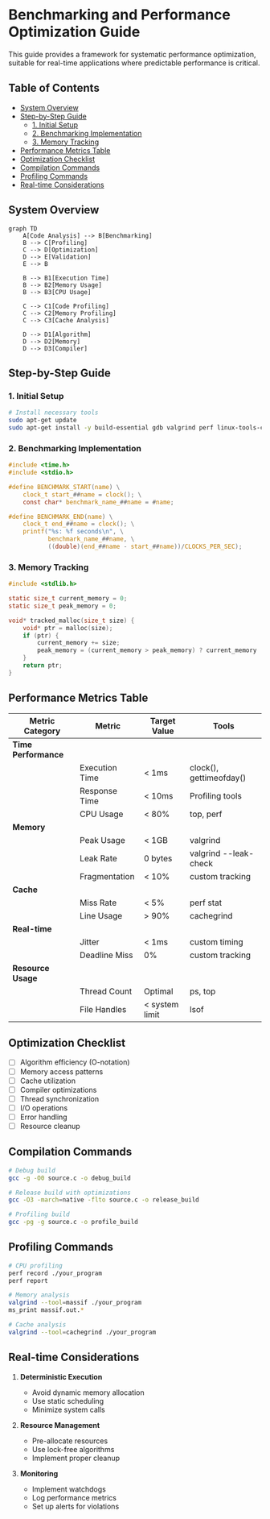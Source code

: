 # Benchmarking and Performance Optimization Guide

This guide provides a framework for systematic performance optimization, suitable for real-time applications where predictable performance is critical.

## Table of Contents

- [System Overview](#system-overview)
- [Step-by-Step Guide](#step-by-step-guide)
    - [1. Initial Setup](#1-initial-setup)
    - [2. Benchmarking Implementation](#2-benchmarking-implementation)
    - [3. Memory Tracking](#3-memory-tracking)
- [Performance Metrics Table](#performance-metrics-table)
- [Optimization Checklist](#optimization-checklist)
- [Compilation Commands](#compilation-commands)
- [Profiling Commands](#profiling-commands)
- [Real-time Considerations](#real-time-considerations)


## System Overview

```mermaid
graph TD
    A[Code Analysis] --> B[Benchmarking]
    B --> C[Profiling]
    C --> D[Optimization]
    D --> E[Validation]
    E --> B
    
    B --> B1[Execution Time]
    B --> B2[Memory Usage]
    B --> B3[CPU Usage]
    
    C --> C1[Code Profiling]
    C --> C2[Memory Profiling]
    C --> C3[Cache Analysis]
    
    D --> D1[Algorithm]
    D --> D2[Memory]
    D --> D3[Compiler]
```

## Step-by-Step Guide

### 1. Initial Setup
```bash
# Install necessary tools
sudo apt-get update
sudo apt-get install -y build-essential gdb valgrind perf linux-tools-common criterion-dev
```

### 2. Benchmarking Implementation
````c
#include <time.h>
#include <stdio.h>

#define BENCHMARK_START(name) \
    clock_t start_##name = clock(); \
    const char* benchmark_name_##name = #name;

#define BENCHMARK_END(name) \
    clock_t end_##name = clock(); \
    printf("%s: %f seconds\n", \
           benchmark_name_##name, \
           ((double)(end_##name - start_##name))/CLOCKS_PER_SEC);
````

### 3. Memory Tracking
````c
#include <stdlib.h>

static size_t current_memory = 0;
static size_t peak_memory = 0;

void* tracked_malloc(size_t size) {
    void* ptr = malloc(size);
    if (ptr) {
        current_memory += size;
        peak_memory = (current_memory > peak_memory) ? current_memory : peak_memory;
    }
    return ptr;
}
````

## Performance Metrics Table

| Metric Category | Metric | Target Value | Tools |
|----------------|--------|--------------|-------|
| **Time Performance** | | | |
| | Execution Time | < 1ms | clock(), gettimeofday() |
| | Response Time | < 10ms | Profiling tools |
| | CPU Usage | < 80% | top, perf |
| **Memory** | | | |
| | Peak Usage | < 1GB | valgrind |
| | Leak Rate | 0 bytes | valgrind --leak-check |
| | Fragmentation | < 10% | custom tracking |
| **Cache** | | | |
| | Miss Rate | < 5% | perf stat |
| | Line Usage | > 90% | cachegrind |
| **Real-time** | | | |
| | Jitter | < 1ms | custom timing |
| | Deadline Miss | 0% | custom tracking |
| **Resource Usage** | | | |
| | Thread Count | Optimal | ps, top |
| | File Handles | < system limit | lsof |

## Optimization Checklist

- [ ] Algorithm efficiency (O-notation)
- [ ] Memory access patterns
- [ ] Cache utilization
- [ ] Compiler optimizations
- [ ] Thread synchronization
- [ ] I/O operations
- [ ] Error handling
- [ ] Resource cleanup

## Compilation Commands

```bash
# Debug build
gcc -g -O0 source.c -o debug_build

# Release build with optimizations
gcc -O3 -march=native -flto source.c -o release_build

# Profiling build
gcc -pg -g source.c -o profile_build
```

## Profiling Commands

```bash
# CPU profiling
perf record ./your_program
perf report

# Memory analysis
valgrind --tool=massif ./your_program
ms_print massif.out.*

# Cache analysis
valgrind --tool=cachegrind ./your_program
```

## Real-time Considerations

1. **Deterministic Execution**
   - Avoid dynamic memory allocation
   - Use static scheduling
   - Minimize system calls

2. **Resource Management**
   - Pre-allocate resources
   - Use lock-free algorithms
   - Implement proper cleanup

3. **Monitoring**
   - Implement watchdogs
   - Log performance metrics
   - Set up alerts for violations

